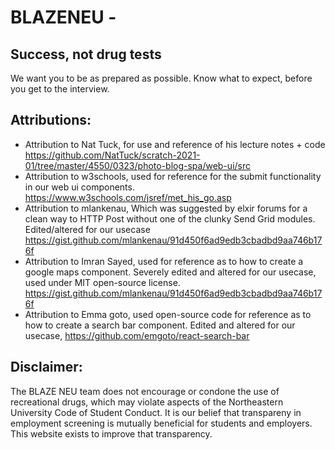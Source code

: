 # BLAZENEU - 

## Success, not drug tests
We want you to be as prepared as possible.
Know what to expect, before you get to the interview.

## Attributions:
- Attribution to Nat Tuck, for use and reference of his lecture notes + code https://github.com/NatTuck/scratch-2021-01/tree/master/4550/0323/photo-blog-spa/web-ui/src
- Attribution to w3schools, used for reference for the submit functionality in our web ui components. https://www.w3schools.com/jsref/met_his_go.asp
- Attribution to mlankenau, Which was suggested by elxir forums for a clean way to HTTP Post without one of the clunky Send Grid modules. Edited/altered for our usecase https://gist.github.com/mlankenau/91d450f6ad9edb3cbadbd9aa746b176f 
- Attribution to Imran Sayed, used for reference as to how to create a google maps component. Severely edited and altered for our usecase, used under MIT open-source license. https://gist.github.com/mlankenau/91d450f6ad9edb3cbadbd9aa746b176f 
- Attribution to Emma goto, used open-source code for reference as to how to create a search bar component. Edited and altered for our usecase, https://github.com/emgoto/react-search-bar

## Disclaimer:

The BLAZE NEU team does not encourage or condone the use of recreational drugs, which may violate aspects of the Northeastern University Code of Student Conduct. It is our belief that transpareny in employment screening is mutually beneficial for students and employers. This website exists to improve that transparency.
